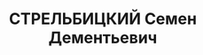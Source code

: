 ---
title: СТРЕЛЬБИЦКИЙ Семен Дементьевич
description: "Род. в 1875, Украина, Донецкая обл., г. Славянск, русский, обр.: неоформленное\
  \ высшее, член КП(б)У с 1918 по 1935, исключен. Проживал: Украинская ССР, г. Харьков,\
  \ К. Либкнехта (Сумская), 43, кв. 6. Педагог, директор научно-педагогической библиотеки\
  \ при УНИИПИ \n  Арестован 13.08.1937. Обв. по ст. 54-1 п. \"а\", 54-8-9-11 (входил\
  \ в руководство украинской национал-фашистской организации, проводившей работу по\
  \ созданию повстанческих кадров, шпионажу и подготовке террактов против рук-ва компартии\
  \ и сов. правительства). Приговор: ВК ВС СССР, 24.10.1937 – ВМН. Расстрелян 25.10.1937,\
  \ г.Харьков. \n  Реабилитирован 29.10.1957"
---